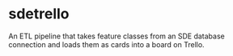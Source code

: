 # sdetrello
An ETL pipeline that takes feature classes from an SDE database connection and loads them as cards into a board on Trello.
